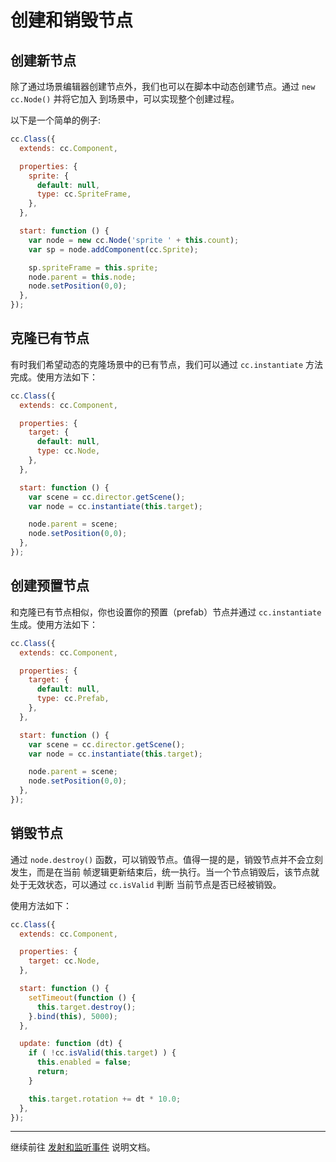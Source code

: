 # 创建和销毁节点

## 创建新节点

除了通过场景编辑器创建节点外，我们也可以在脚本中动态创建节点。通过 `new cc.Node()` 并将它加入
到场景中，可以实现整个创建过程。

以下是一个简单的例子:

```javascript
cc.Class({
  extends: cc.Component,

  properties: {
    sprite: {
      default: null,
      type: cc.SpriteFrame,
    },
  },

  start: function () {
    var node = new cc.Node('sprite ' + this.count);
    var sp = node.addComponent(cc.Sprite);

    sp.spriteFrame = this.sprite;
    node.parent = this.node;
    node.setPosition(0,0);
  },
});
```

## 克隆已有节点

有时我们希望动态的克隆场景中的已有节点，我们可以通过 `cc.instantiate` 方法完成。使用方法如下：

```javascript
cc.Class({
  extends: cc.Component,

  properties: {
    target: {
      default: null,
      type: cc.Node,
    },
  },

  start: function () {
    var scene = cc.director.getScene();
    var node = cc.instantiate(this.target);

    node.parent = scene;
    node.setPosition(0,0);
  },
});
```

## 创建预置节点

和克隆已有节点相似，你也设置你的预置（prefab）节点并通过 `cc.instantiate` 生成。使用方法如下：

```javascript
cc.Class({
  extends: cc.Component,

  properties: {
    target: {
      default: null,
      type: cc.Prefab,
    },
  },

  start: function () {
    var scene = cc.director.getScene();
    var node = cc.instantiate(this.target);

    node.parent = scene;
    node.setPosition(0,0);
  },
});
```

## 销毁节点

通过 `node.destroy()` 函数，可以销毁节点。值得一提的是，销毁节点并不会立刻发生，而是在当前
帧逻辑更新结束后，统一执行。当一个节点销毁后，该节点就处于无效状态，可以通过 `cc.isValid` 判断
当前节点是否已经被销毁。

使用方法如下：

```javascript
cc.Class({
  extends: cc.Component,

  properties: {
    target: cc.Node,
  },

  start: function () {
    setTimeout(function () {
      this.target.destroy();
    }.bind(this), 5000);
  },

  update: function (dt) {
    if ( !cc.isValid(this.target) ) {
      this.enabled = false;
      return;
    }

    this.target.rotation += dt * 10.0;
  },
});
```


---

继续前往 [发射和监听事件](events.md) 说明文档。
